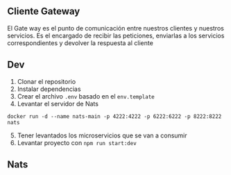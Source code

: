 ## Cliente Gateway

El Gate way es el punto de comunicación entre nuestros clientes y nuestros servicios.
Es el encargado de recibir las peticiones, enviarlas a los servicios correspondientes y devolver la respuesta al cliente

## Dev

1. Clonar el repositorio
2. Instalar dependencias
3. Crear el archivo `.env` basado en el `env.template`
4. Levantar el servidor de Nats

```
docker run -d --name nats-main -p 4222:4222 -p 6222:6222 -p 8222:8222 nats
```

5. Tener levantados los microservicios que se van a consumir
6. Levantar proyecto con `npm run start:dev`

## Nats
